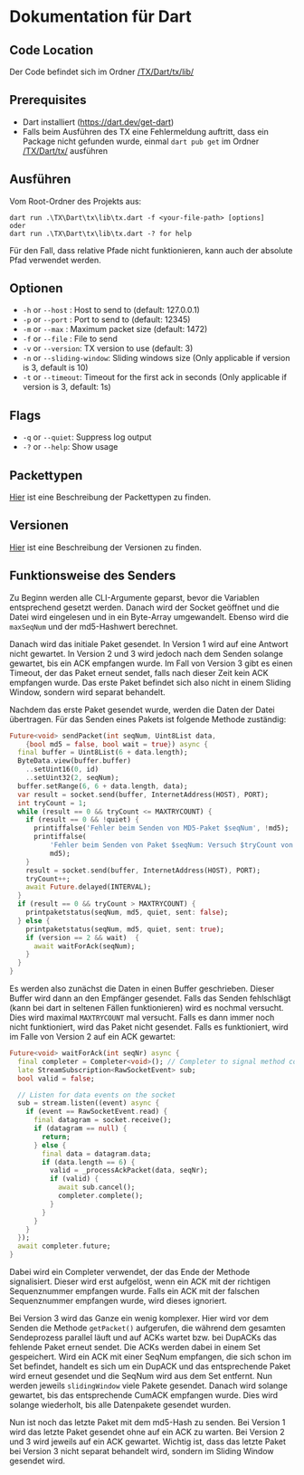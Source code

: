 # Dokumentation für Dart

## Code Location

Der Code befindet sich im Ordner [/TX/Dart/tx/lib/](/TX/Dart/tx/lib/)

## Prerequisites

- Dart installiert (https://dart.dev/get-dart)
- Falls beim Ausführen des TX eine Fehlermeldung auftritt, dass ein Package nicht gefunden wurde, einmal `dart pub get` im Ordner [/TX/Dart/tx/](/TX/Dart/tx/) ausführen

## Ausführen

Vom Root-Ordner des Projekts aus:

    dart run .\TX\Dart\tx\lib\tx.dart -f <your-file-path> [options]
    oder 
    dart run .\TX\Dart\tx\lib\tx.dart -? for help

Für den Fall, dass relative Pfade nicht funktionieren, kann auch der absolute Pfad verwendet werden.

## Optionen

- `-h` or `--host` <host> : Host to send to (default: 127.0.0.1)
- `-p` or `--port` <port>: Port to send to (default: 12345)
- `-m` or `--max` <size>: Maximum packet size (default: 1472)
- `-f` or `--file` <filename>: File to send
- `-v` or `--version`: TX version to use (default: 3)
- `-n` or `--sliding-window`: Sliding windows size (Only applicable if version is 3, default is 10)
- `-t` or `--timeout`: Timeout for the first ack in seconds (Only applicable if version is 3, default: 1s)

## Flags

- `-q` or `--quiet`: Suppress log output
- `-?` or `--help`: Show usage

## Packettypen

[Hier](/docs/TX/NodeJS/README.md#Packettypen) ist eine Beschreibung der Packettypen zu finden.

## Versionen

[Hier](/docs/TX/NodeJS/README.md#Versionen) ist eine Beschreibung der Versionen zu finden.

## Funktionsweise des Senders

Zu Beginn werden alle CLI-Argumente geparst, bevor die Variablen entsprechend gesetzt werden. Danach wird der Socket geöffnet und die Datei wird eingelesen und in ein Byte-Array umgewandelt. Ebenso wird die `maxSeqNum` und der md5-Hashwert berechnet. 

Danach wird das initiale Paket gesendet. In Version 1 wird auf eine Antwort nicht gewartet. In Version 2 und 3 wird jedoch nach dem Senden solange gewartet, bis ein ACK empfangen wurde. Im Fall von Version 3 gibt es einen Timeout, der das Paket erneut sendet, falls nach dieser Zeit kein ACK empfangen wurde. Das erste Paket befindet sich also nicht in einem Sliding Window, sondern wird separat behandelt.

Nachdem das erste Paket gesendet wurde, werden die Daten der Datei übertragen. Für das Senden eines Pakets ist folgende Methode zuständig:

```dart
Future<void> sendPacket(int seqNum, Uint8List data,
    {bool md5 = false, bool wait = true}) async {
  final buffer = Uint8List(6 + data.length);
  ByteData.view(buffer.buffer)
    ..setUint16(0, id)
    ..setUint32(2, seqNum);
  buffer.setRange(6, 6 + data.length, data);
  var result = socket.send(buffer, InternetAddress(HOST), PORT);
  int tryCount = 1;
  while (result == 0 && tryCount <= MAXTRYCOUNT) {
    if (result == 0 && !quiet) {
      printiffalse('Fehler beim Senden von MD5-Paket $seqNum', !md5);
      printiffalse(
          'Fehler beim Senden von Paket $seqNum: Versuch $tryCount von $MAXTRYCOUNT',
          md5);
    }
    result = socket.send(buffer, InternetAddress(HOST), PORT);
    tryCount++;
    await Future.delayed(INTERVAL);
  }
  if (result == 0 && tryCount > MAXTRYCOUNT) {
    printpaketstatus(seqNum, md5, quiet, sent: false);
  } else {
    printpaketstatus(seqNum, md5, quiet, sent: true);
    if (version == 2 && wait)  {
      await waitForAck(seqNum);
    }
  }
}
```

Es werden also zunächst die Daten in einen Buffer geschrieben. Dieser Buffer wird dann an den Empfänger gesendet. Falls das Senden fehlschlägt (kann bei dart in seltenen Fällen funktionieren) wird es nochmal versucht. Dies wird maximal `MAXTRYCOUNT` mal versucht. Falls es dann immer noch nicht funktioniert, wird das Paket nicht gesendet. Falls es funktioniert, wird im Falle von Version 2 auf ein ACK gewartet: 
    
```dart
Future<void> waitForAck(int seqNr) async {
  final completer = Completer<void>(); // Completer to signal method completion
  late StreamSubscription<RawSocketEvent> sub;
  bool valid = false;

  // Listen for data events on the socket
  sub = stream.listen((event) async {
    if (event == RawSocketEvent.read) {
      final datagram = socket.receive();
      if (datagram == null) {
        return;
      } else {
        final data = datagram.data;
        if (data.length == 6) {
          valid = _processAckPacket(data, seqNr);
          if (valid) {
            await sub.cancel();
            completer.complete();
          }
        }
      }
    }
  });
  await completer.future;
}
```

Dabei wird ein Completer verwendet, der das Ende der Methode signalisiert. Dieser wird erst aufgelöst, wenn ein ACK mit der richtigen Sequenznummer empfangen wurde. Falls ein ACK mit der falschen Sequenznummer empfangen wurde, wird dieses ignoriert. 

Bei Version 3 wird das Ganze ein wenig komplexer. Hier wird vor dem Senden die Methode `getPacket()` aufgerufen, die während dem gesamten Sendeprozess parallel läuft und auf ACKs wartet bzw. bei DupACKs das fehlende Paket erneut sendet. Die ACKs werden dabei in einem Set gespeichert. Wird ein ACK mit einer SeqNum empfangen, die sich schon im Set befindet, handelt es sich um ein DupACK und das entsprechende Paket wird erneut gesendet und die SeqNum wird aus dem Set entfernt. Nun werden jeweils `slidingWindow` viele Pakete gesendet. Danach wird solange gewartet, bis das entsprechende CumACK empfangen wurde. Dies wird solange wiederholt, bis alle Datenpakete gesendet wurden.

Nun ist noch das letzte Paket mit dem md5-Hash zu senden. Bei Version 1 wird das letzte Paket gesendet ohne auf ein ACK zu warten. Bei Version 2 und 3 wird jeweils auf ein ACK gewartet. Wichtig ist, dass das letzte Paket bei Version 3 nicht separat behandelt wird, sondern im Sliding Window gesendet wird.


    

